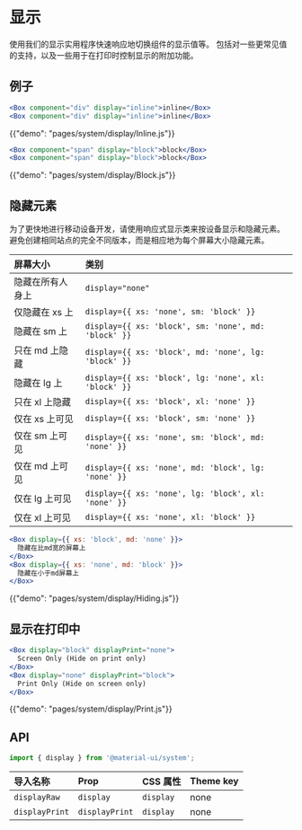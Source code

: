 # 显示

<p class="description">使用我们的显示实用程序快速响应地切换组件的显示值等。 包括对一些更常见值的支持，以及一些用于在打印时控制显示的附加功能。</p>

## 例子

```jsx
<Box component="div" display="inline">inline</Box>
<Box component="div" display="inline">inline</Box>
```

{{"demo": "pages/system/display/Inline.js"}}

```jsx
<Box component="span" display="block">block</Box>
<Box component="span" display="block">block</Box>
```

{{"demo": "pages/system/display/Block.js"}}

## 隐藏元素

为了更快地进行移动设备开发，请使用响应式显示类来按设备显示和隐藏元素。 避免创建相同站点的完全不同版本，而是相应地为每个屏幕大小隐藏元素。

| 屏幕大小         | 类别                                                 |
| :--------------- | :--------------------------------------------------- |
| 隐藏在所有人身上 | `display="none"`                                     |
| 仅隐藏在 xs 上   | `display={{ xs: 'none', sm: 'block' }}`              |
| 隐藏在 sm 上     | `display={{ xs: 'block', sm: 'none', md: 'block' }}` |
| 只在 md 上隐藏   | `display={{ xs: 'block', md: 'none', lg: 'block' }}` |
| 隐藏在 lg 上     | `display={{ xs: 'block', lg: 'none', xl: 'block' }}` |
| 只在 xl 上隐藏   | `display={{ xs: 'block', xl: 'none' }}`              |
| 仅在 xs 上可见   | `display={{ xs: 'block', sm: 'none' }}`              |
| 仅在 sm 上可见   | `display={{ xs: 'none', sm: 'block', md: 'none' }}`  |
| 仅在 md 上可见   | `display={{ xs: 'none', md: 'block', lg: 'none' }}`  |
| 仅在 lg 上可见   | `display={{ xs: 'none', lg: 'block', xl: 'none' }}`  |
| 仅在 xl 上可见   | `display={{ xs: 'none', xl: 'block' }}`              |

```jsx
<Box display={{ xs: 'block', md: 'none' }}>
  隐藏在比md宽的屏幕上
</Box>
<Box display={{ xs: 'none', md: 'block' }}>
  隐藏在小于md屏幕上
</Box>
```

{{"demo": "pages/system/display/Hiding.js"}}

## 显示在打印中

```jsx
<Box display="block" displayPrint="none">
  Screen Only (Hide on print only)
</Box>
<Box display="none" displayPrint="block">
  Print Only (Hide on screen only)
</Box>
```

{{"demo": "pages/system/display/Print.js"}}

## API

```js
import { display } from '@material-ui/system';
```

| 导入名称       | Prop           | CSS 属性  | Theme key |
| :------------- | :------------- | :-------- | :-------- |
| `displayRaw`   | `display`      | `display` | none      |
| `displayPrint` | `displayPrint` | `display` | none      |
